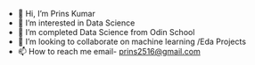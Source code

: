 - 👋 Hi, I’m Prins Kumar
- 👀 I’m interested in Data Science
- 🌱 I’m completed Data Science from Odin School
- 💞️ I’m looking to collaborate on machine learning /Eda Projects
- 📫 How to reach me email- prins2516@gmail.com

<!---
prins2516/prins2516 is a ✨ special ✨ repository because its `README.md` (this file) appears on your GitHub profile.
You can click the Preview link to take a look at your changes.
--->
